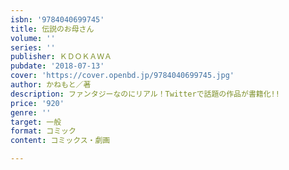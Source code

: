 ```yaml
---
isbn: '9784040699745'
title: 伝説のお母さん
volume: ''
series: ''
publisher: ＫＤＯＫＡＷＡ
pubdate: '2018-07-13'
cover: 'https://cover.openbd.jp/9784040699745.jpg'
author: かねもと／著
description: ファンタジーなのにリアル！Twitterで話題の作品が書籍化!!
price: '920'
genre: ''
target: 一般
format: コミック
content: コミックス・劇画

---
```

